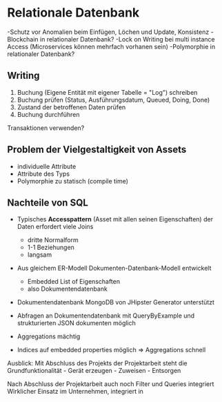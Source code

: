 # Relationale Datenbank

-Schutz vor Anomalien beim Einfügen, Löchen und Update, Konsistenz
-Blockchain in relationaler Datenbank?
-Lock on Writing bei multi instance Access (Microservices können mehrfach vorhanen sein)
-Polymorphie in relationaler Datenbank?





## Writing
1. Buchung (Eigene Entität mit eigener Tabelle = "Log") schreiben
2. Buchung prüfen (Status, Ausführungsdatum, Queued, Doing, Done)
3. Zustand der betroffenen Daten prüfen
4. Buchung durchführen

Transaktionen verwenden?

## Problem der Vielgestaltigkeit von Assets
- individuelle Attribute
- Attribute des Typs
- Polymorphie zu statisch (compile time)

## Nachteile von SQL
- Typisches **Accesspattern** (Asset mit allen seinen Eigenschaften) der Daten erfordert viele Joins
	- dritte Normalform
	- 1-1 Beziehungen
	- langsam

- Aus gleichem ER-Modell Dokumenten-Datenbank-Modell entwickelt
	- Embedded List of Eigenschaften
	- also Dokumentendatenbank

- Dokumentendatenbank MongoDB von JHipster Generator unterstützt

- Abfragen an Dokumentendatenbank mit QueryByExample und strukturierten JSON dokumenten möglich
- Aggregations mächtig
- Indices auf embedded properties möglich => Aggregations schnell


Ausblick:
Mit Abschluss des Projekts der Projektarbeit steht die Grundfunktionalität
	- Gerät erzeugen
	- Zuweisen
	- Entsorgen

Nach Abschluss der Projektarbeit auch noch Filter und Queries integriert
Wirklicher Einsatz im Unternehmen, integriert in 